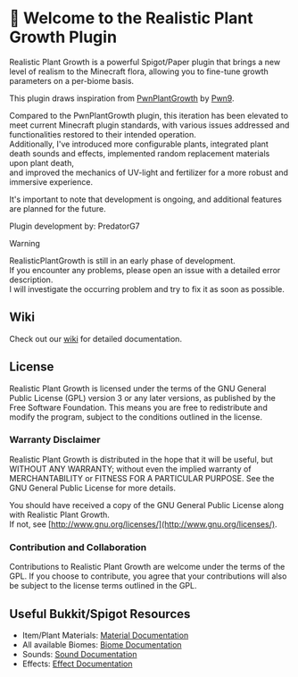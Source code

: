 # 👋 Welcome to the Realistic Plant Growth Plugin

Realistic Plant Growth is a powerful Spigot/Paper plugin that brings a new level of realism to
the Minecraft flora, allowing you to fine-tune growth parameters on a per-biome basis.

This plugin draws inspiration from [PwnPlantGrowth](https://github.com/Pwn9/PwnPlantGrowth) by [Pwn9](https://github.com/Pwn9). <br>

Compared to the PwnPlantGrowth plugin, this iteration has been elevated to meet current Minecraft plugin standards, with various issues addressed and functionalities restored to their intended operation. <br>
Additionally, I've introduced more configurable plants, integrated plant death sounds and effects, implemented random replacement materials upon plant death, <br>
and improved the mechanics of UV-light and fertilizer for a more robust and immersive experience.

It's important to note that development is ongoing, and additional features are planned for the future.

Plugin development by: PredatorG7

> [!WARNING]
> RealisticPlantGrowth is still in an early phase of development. <br>
> If you encounter any problems, please open an issue with a detailed error description. <br>
> I will investigate the occurring problem and try to fix it as soon as possible.

## Wiki

Check out our [wiki](https://docs.nightevolution.de/) for detailed documentation.



## License

Realistic Plant Growth is licensed under the terms of the GNU General Public License (GPL) version 3 
or any later versions, as published by the Free Software Foundation. 
This means you are free to redistribute and modify the program, subject to the conditions outlined 
in the license.

### Warranty Disclaimer 
Realistic Plant Growth is distributed in the hope that it will be useful, but WITHOUT ANY WARRANTY; 
without even the implied warranty of MERCHANTABILITY or FITNESS FOR A PARTICULAR PURPOSE. 
See the GNU General Public License for more details.

You should have received a copy of the GNU General Public License along with Realistic Plant Growth. <br>
If not, see [http://www.gnu.org/licenses/](http://www.gnu.org/licenses/).

### Contribution and Collaboration
Contributions to Realistic Plant Growth are welcome under the terms of the GPL. 
If you choose to contribute, you agree that your contributions will also be subject to the license terms outlined in the GPL.




## Useful Bukkit/Spigot Resources

- Item/Plant Materials: [Material Documentation](https://hub.spigotmc.org/javadocs/spigot/org/bukkit/Material.html)
- All available Biomes: [Biome Documentation](https://hub.spigotmc.org/javadocs/spigot/org/bukkit/block/Biome.html)
- Sounds: [Sound Documentation](https://hub.spigotmc.org/javadocs/bukkit/org/bukkit/Sound.html)
- Effects: [Effect Documentation](https://hub.spigotmc.org/javadocs/bukkit/org/bukkit/Effect.html)
